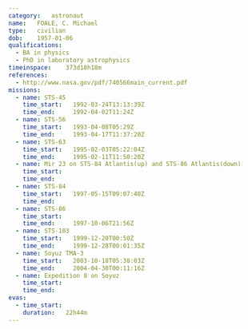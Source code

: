 ```yaml
---
category:	astronaut
name:	FOALE, C. Michael
type:	civilian
dob:	1957-01-06
qualifications:
  - BA in physics
  - PhD in laboratory astrophysics
timeinspace:	373d18h18m
references:
  - http://www.nasa.gov/pdf/740566main_current.pdf
missions:
  - name: STS-45
    time_start:   1992-03-24T13:13:39Z
    time_end:     1992-04-02T11:24Z
  - name: STS-56
    time_start:   1993-04-08T05:29Z
    time_end:     1993-04-17T11:37:20Z
  - name: STS-63
    time_start:   1995-02-03T05:22:04Z
    time_end:     1995-02-11T11:50:20Z
  - name: Mir 23 on STS-84 Atlantis(up) and STS-86 Atlantis(down)
    time_start:   
    time_end:     
  - name: STS-84
    time_start:   1997-05-15T09:07:48Z
    time_end:     
  - name: STS-86
    time_start:   
    time_end:     1997-10-06T21:56Z
  - name: STS-103
    time_start:   1999-12-20T00:50Z
    time_end:     1999-12-28T00:01:35Z
  - name: Soyuz TMA-3
    time_start:   2003-10-18T05:38:03Z
    time_end:     2004-04-30T00:11:16Z
  - name: Expedition 8 on Soyuz
    time_start:   
    time_end:     
evas:
  - time_start: 
    duration:   22h44m
---
```

